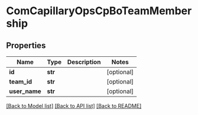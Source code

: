 # ComCapillaryOpsCpBoTeamMembership

## Properties
Name | Type | Description | Notes
------------ | ------------- | ------------- | -------------
**id** | **str** |  | [optional] 
**team_id** | **str** |  | [optional] 
**user_name** | **str** |  | [optional] 

[[Back to Model list]](../README.md#documentation-for-models) [[Back to API list]](../README.md#documentation-for-api-endpoints) [[Back to README]](../README.md)

